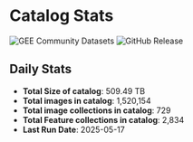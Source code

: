 # Catalog Stats

![GEE Community Datasets](https://img.shields.io/endpoint?url=https://gist.githubusercontent.com/samapriya/34bc0c1280d475d3a69e3b60a706226e/raw/community.json)
![GitHub Release](https://img.shields.io/github/v/release/samapriya/awesome-gee-community-datasets)

## Daily Stats

<!-- START_MARKER -->
* **Total Size of catalog**: 509.49 TB
* **Total images in catalog**: 1,520,154
* **Total image collections in catalog**: 729
* **Total Feature collections in catalog**: 2,834
* **Last Run Date**: 2025-05-17
<!-- END_MARKER -->
